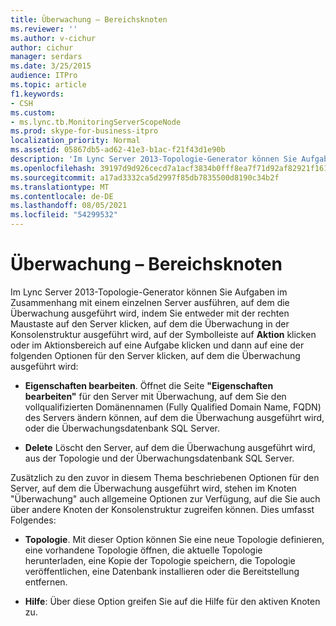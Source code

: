 ```yaml
---
title: Überwachung – Bereichsknoten
ms.reviewer: ''
ms.author: v-cichur
author: cichur
manager: serdars
ms.date: 3/25/2015
audience: ITPro
ms.topic: article
f1.keywords:
- CSH
ms.custom:
- ms.lync.tb.MonitoringServerScopeNode
ms.prod: skype-for-business-itpro
localization_priority: Normal
ms.assetid: 05867db5-ad62-41e3-b1ac-f21f43d1e90b
description: 'Im Lync Server 2013-Topologie-Generator können Sie Aufgaben im Zusammenhang mit einem einzelnen Server ausführen, auf dem die Überwachung ausgeführt wird, indem Sie entweder mit der rechten Maustaste auf den Server klicken, auf dem die Überwachung in der Konsolenstruktur ausgeführt wird, auf der Symbolleiste auf Aktion klicken oder im Aktionsbereich auf eine Aufgabe klicken und dann auf eine der folgenden Optionen für den Server klicken, auf dem die Überwachung ausgeführt wird:'
ms.openlocfilehash: 39197d9d926cecd7a1acf3834b0fff8ea7f71d92af82921f161f0502e00c415a
ms.sourcegitcommit: a17ad3332ca5d2997f85db7835500d8190c34b2f
ms.translationtype: MT
ms.contentlocale: de-DE
ms.lasthandoff: 08/05/2021
ms.locfileid: "54299532"
---
```

# <a name="monitoring-scope-node"></a>Überwachung – Bereichsknoten
 
Im Lync Server 2013-Topologie-Generator können Sie Aufgaben im Zusammenhang mit einem einzelnen Server ausführen, auf dem die Überwachung ausgeführt wird, indem Sie entweder mit der rechten Maustaste auf den Server klicken, auf dem die Überwachung in der Konsolenstruktur ausgeführt wird, auf der Symbolleiste auf **Aktion** klicken oder im Aktionsbereich auf eine Aufgabe klicken und dann auf eine der folgenden Optionen für den Server klicken, auf dem die Überwachung ausgeführt wird:
  
- **Eigenschaften bearbeiten**. Öffnet die Seite **"Eigenschaften bearbeiten"** für den Server mit Überwachung, auf dem Sie den vollqualifizierten Domänennamen (Fully Qualified Domain Name, FQDN) des Servers ändern können, auf dem die Überwachung ausgeführt wird, oder die Überwachungsdatenbank SQL Server.
    
- **Delete** Löscht den Server, auf dem die Überwachung ausgeführt wird, aus der Topologie und der Überwachungsdatenbank SQL Server.
    
Zusätzlich zu den zuvor in diesem Thema beschriebenen Optionen für den Server, auf dem die Überwachung ausgeführt wird, stehen im Knoten "Überwachung" auch allgemeine Optionen zur Verfügung, auf die Sie auch über andere Knoten der Konsolenstruktur zugreifen können. Dies umfasst Folgendes:
  
- **Topologie**. Mit dieser Option können Sie eine neue Topologie definieren, eine vorhandene Topologie öffnen, die aktuelle Topologie herunterladen, eine Kopie der Topologie speichern, die Topologie veröffentlichen, eine Datenbank installieren oder die Bereitstellung entfernen.
    
- **Hilfe**: Über diese Option greifen Sie auf die Hilfe für den aktiven Knoten zu.
    

